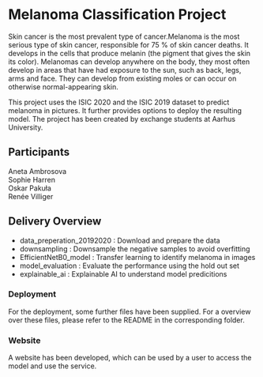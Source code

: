 # Melanoma Classification Project
Skin cancer is the most prevalent type of cancer.Melanoma is the most serious type of skin cancer,  responsible for 75 % of skin cancer deaths. It develops in the cells that produce melanin (the pigment that gives the skin its color). Melanomas can develop anywhere on the body, they most often develop in areas that have had exposure to the sun, such as back, legs, arms and face. They can develop from existing moles or can occur on otherwise normal-appearing skin.


This project uses the ISIC 2020 and the ISIC 2019 dataset to predict melanoma in pictures. It further provides options to deploy the resulting model. The project has been created by exchange students at Aarhus University. 


## Participants
Aneta Ambrosova <br>
Sophie Harren <br>
Oskar Pakuła <br>
Renée Villiger <br>

## Delivery Overview
- data_preperation_20192020 : Download and prepare the data
- downsampling : Downsample the negative samples to avoid overfitting
- EfficientNetB0_model : Transfer learning to identify melanoma in images
- model_evaluation : Evaluate the performance using the hold out set
- explainable_ai : Explainable AI to understand model predicitions

### Deployment 
For the deployment, some further files have been supplied. For a overview over these files, please refer to the README in the corresponding folder. 

### Website
A website has been developed, which can be used by a user to access the model and use the service. 

